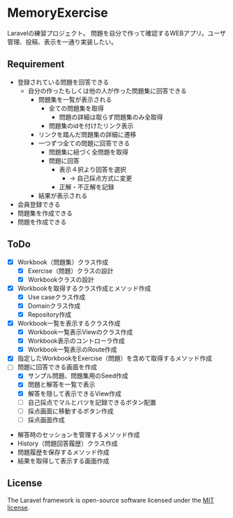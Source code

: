 # MemoryExercise
Laravelの練習プロジェクト。
問題を自分で作って確認するWEBアプリ。ユーザ管理、投稿、表示を一通り実装したい。

## Requirement
- 登録されている問題を回答できる
  - 自分の作ったもしくは他の人が作った問題集に回答できる
    - 問題集を一覧が表示される
      - 全ての問題集を取得
        - 問題の詳細は取らず問題集のみ全取得
      - 問題集のidを付けたリンク表示
    - リンクを踏んだ問題集の詳細に遷移
    - 一つずつ全ての問題に回答できる
      - 問題集に紐づく全問題を取得
      - 問題に回答
        - 表示４択より回答を選択
          - → 自己採点方式に変更
        - 正解・不正解を記録
    - 結果が表示される
- 会員登録できる
- 問題集を作成できる
- 問題を作成できる

## ToDo
- [x] Workbook（問題集）クラス作成
  - [x] Exercise（問題）クラスの設計
  - [x] Workbookクラスの設計
- [x] Workbookを取得するクラス作成とメソッド作成
  - [x] Use caseクラス作成
  - [x] Domainクラス作成
  - [x] Repository作成
- [x] Workbook一覧を表示するクラス作成
  - [x] Workbook一覧表示Viewのクラス作成
  - [x] Workbook表示のコントローラ作成
  - [x] Workbook一覧表示のRoute作成
- [x] 指定したWorkbookをExercise（問題）を含めて取得するメソッド作成
- [ ] 問題に回答できる画面を作成
  - [x] サンプル問題、問題集用のSeed作成
  - [x] 問題と解答を一覧で表示
  - [x] 解答を隠して表示できるView作成
  - [ ] 自己採点でマルとバツを記録できるボタン配置
  - [ ] 採点画面に移動するボタン作成
  - [ ] 採点画面作成
- 解答時のセッションを管理するメソッド作成
- History（問題回答履歴）クラス作成
- 問題履歴を保存するメソッド作成
- 結果を取得して表示する画面作成

## License
The Laravel framework is open-source software licensed under the [MIT license](https://opensource.org/licenses/MIT).
